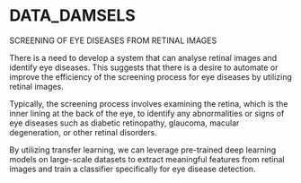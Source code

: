 # DATA_DAMSELS
 SCREENING OF EYE DISEASES FROM RETINAL IMAGES
 
There is a need to develop a system that can analyse retinal images and identify eye diseases. This suggests that there is a desire to automate or improve the efficiency of the screening process for eye diseases by utilizing retinal images.

Typically, the screening process involves examining the retina, which is the inner lining at the back of the eye, to identify any abnormalities or signs of eye diseases such as diabetic retinopathy, glaucoma, macular degeneration, or other retinal disorders. 

By utilizing transfer learning, we can leverage pre-trained deep learning models on large-scale datasets to extract meaningful features from retinal images and train a classifier specifically for eye disease detection.
